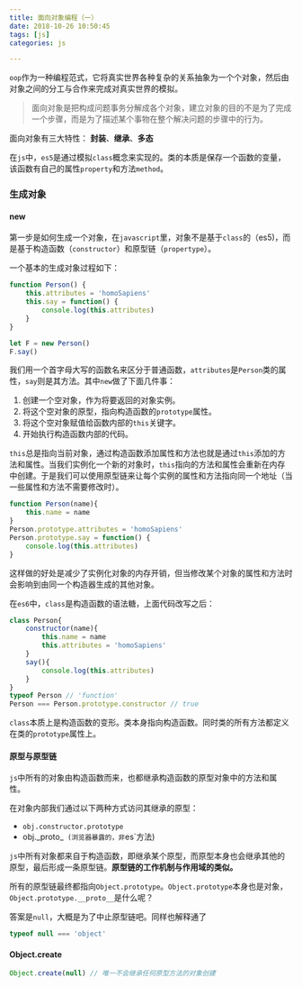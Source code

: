 ```yaml
---
title: 面向对象编程（一）
date: 2018-10-26 10:50:45
tags: [js]
categories: js

---
```


`oop`作为一种编程范式，它将真实世界各种复杂的关系抽象为一个个对象，然后由对象之间的分工与合作来完成对真实世界的模拟。

> 面向对象是把构成问题事务分解成各个对象，建立对象的目的不是为了完成一个步骤，而是为了描述某个事物在整个解决问题的步骤中的行为。



面向对象有三大特性： **封装**、**继承**、**多态**

在`js`中，`es5`是通过模拟`class`概念来实现的。类的本质是保存一个函数的变量，该函数有自己的属性`property`和方法`method`。
<!--more-->

### 生成对象

#### new

第一步是如何生成一个对象，在`javascript`里，对象不是基于`class`的（es5)，而是基于构造函数（`constructor`）和原型链（`propertype`）。

一个基本的生成对象过程如下：

```js
function Person() {
    this.attributes = 'homoSapiens'
    this.say = function() {
    	console.log(this.attributes)
	}
}

let F = new Person()
F.say()
```

我们用一个首字母大写的函数名来区分于普通函数，`attributes`是`Person`类的属性，`say`则是其方法。其中`new`做了下面几件事：

1. 创建一个空对象，作为将要返回的对象实例。
2. 将这个空对象的原型，指向构造函数的`prototype`属性。
3. 将这个空对象赋值给函数内部的`this`关键字。
4. 开始执行构造函数内部的代码。

`this`总是指向当前对象，通过构造函数添加属性和方法也就是通过`this`添加的方法和属性。当我们实例化一个新的对象时，`this`指向的方法和属性会重新在内存中创建。于是我们可以使用原型链来让每个实例的属性和方法指向同一个地址（当一些属性和方法不需要修改时）。

```js
function Person(name){
    this.name = name
}
Person.prototype.attributes = 'homoSapiens'
Person.prototype.say = function() {
    console.log(this.attributes)
}
```

这样做的好处是减少了实例化对象的内存开销，但当修改某个对象的属性和方法时会影响到由同一个构造器生成的其他对象。

在`es6`中，`class`是构造函数的语法糖，上面代码改写之后：

```js
class Person{
    constructor(name){
        this.name = name
        this.attributes = 'homoSapiens'
    }
    say(){
        console.log(this.attributes)
    }
}
typeof Person // 'function'
Person === Person.prototype.constructor // true
```

`class`本质上是构造函数的变形。类本身指向构造函数。同时类的所有方法都定义在类的`prototype`属性上。

#### 原型与原型链

`js`中所有的对象由构造函数而来，也都继承构造函数的原型对象中的方法和属性。

在对象内部我们通过以下两种方式访问其继承的原型：

- `obj.constructor.prototype`
- obj.\_proto_` (浏览器暴露的，非`es`方法)

`js`中所有对象都来自于构造函数，即继承某个原型，而原型本身也会继承其他的原型，最后形成一条原型链。**原型链的工作机制与作用域的类似。**

所有的原型链最终都指向`Object.prototype`。`Object.prototype`本身也是对象，`Object.prototype.__proto__`是什么呢？

答案是`null`，大概是为了中止原型链吧。同样也解释通了

```js
typeof null === 'object'
```



#### Object.create

```js
Object.create(null) // 唯一不会继承任何原型方法的对象创建
```

